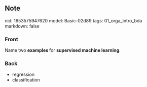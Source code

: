 ## Note
nid: 1653575947620
model: Basic-02d89
tags: 01_orga_intro_bda
markdown: false

### Front
Name two <b>examples </b>for <b>supervised machine learning</b>.

### Back
<ul>
  <li>regression
  <li>classification
</ul>

